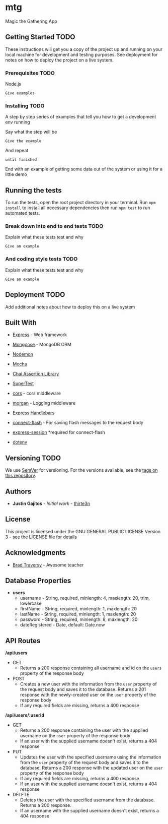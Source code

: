 # mtg

Magic the Gathering App

## Getting Started **TODO**

These instructions will get you a copy of the project up and running on your local machine for development and testing purposes. See deployment for notes on how to deploy the project on a live system.

### Prerequisites **TODO**

Node.js

```
Give examples
```

### Installing **TODO**

A step by step series of examples that tell you how to get a development env running

Say what the step will be

```
Give the example
```

And repeat

```
until finished
```

End with an example of getting some data out of the system or using it for a little demo

## Running the tests

To run the tests, open the root project directory in your terminal. Run `npm install` to install all necessary dependencies then run `npm test` to run automated tests.

### Break down into end to end tests **TODO**

Explain what these tests test and why

```
Give an example
```

### And coding style tests **TODO**

Explain what these tests test and why

```
Give an example
```

## Deployment **TODO**

Add additional notes about how to deploy this on a live system

## Built With

* [Express](http://expressjs.com/) - Web framework
* [Mongoose](https://mongoosejs.com/) - MongoDB ORM

* [Nodemon](https://nodemon.io/)

* [Mocha](https://mochajs.org/)
* [Chai Assertion Library](https://www.chaijs.com/)
* [SuperTest](https://github.com/visionmedia/supertest#readme)

* [cors](https://github.com/expressjs/cors#readme) - cors middleware
* [morgan](https://github.com/expressjs/morgan#readme) - Logging middleware

* [Express Handlebars](https://github.com/ericf/express-handlebars)

* [connect-flash](https://www.npmjs.com/package/connect-flash) - For saving flash messages to the request body
* [express-session](https://github.com/expressjs/session#readme) *required for connect-flash

* [dotenv](https://github.com/motdotla/dotenv#readme)

## Versioning **TODO**

We use [SemVer](http://semver.org/) for versioning. For the versions available, see the [tags on this repository](https://github.com/your/project/tags).

## Authors

* **Justin Gajitos** - *Initial work* - [thirte3n](https://github.com/thirte3n)

## License

This project is licensed under the GNU GENERAL PUBLIC LICENSE Version 3 - see the [LICENSE](LICENSE) file for details

## Acknowledgments

* [Brad Traversy](https://www.youtube.com/user/TechGuyWeb) - Awesome teacher

## Database Properties

* **users**
  - username - String, required, minlength: 4, maxlength: 20, trim, lowercase
  - firstName - String, required, minlength: 1, maxlength: 20
  - lastName - String, required, minlength: 1, maxlength: 20
  - password - String, required, minlength: 8, maxlength: 20
  - dateRegistered - Date, default: Date.now

## API Routes

**/api/users**
- GET
  - Returns a 200 response containing all username and id on the `users` property of the response body
- POST
  - Creates a new user with the information from the `user` property of the request body and saves it to the database. Returns a 201 response with the newly-created user on the `user` property of the response body
  - If any required fields are missing, returns a 400 response

**/api/users/:userId**
- GET
  - Returns a 200 response containing the user with the supplied username on the `user` property of the response body
  - If an user with the supplied username doesn't exist, returns a 404 response
- PUT
  - Updates the user with the specified username using the information from the `user` property of the request body and saves it to the database. Returns a 200 response with the updated user on the `user` property of the response body
  - If any required fields are missing, returns a 400 response
  - If an user with the supplied username doesn't exist, returns a 404 response
- DELETE
  - Deletes the user with the specified username from the database. Returns a 200 response.
  - If an username with the supplied username doesn't exist, returns a 404 response
